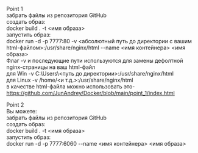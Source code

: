 Point 1<br/>
забрать файлы из репозитория GitHub<br/>
создать образ:<br/>
docker build . -t <имя образа><br/>
запустить образ:<br/>
docker run -d -p 7777:80 -v <абсолютный путь до директории с вашим html-файлом>:/usr/share/nginx/html --name <имя контейнера> <имя образа><br/>
Флаг -v и последующие пути используются для замены дефолтной nginx-страницы на ваш html-файл<br/> 
для Win -v C:\\Users\\<путь до директории>:/usr/share/nginx/html<br/>
для Linux -v /home/<и т.д.>:/usr/share/nginx/html<br/>
в качестве html-файла можно использовать это-https://github.com/JunAndrey/Docker/blob/main/point_1/index.html<br/>

Point 2<br/>
Вы можете:<br/>
забрать файлы из репозитория GitHub<br/>
создать образ:<br/>
docker build . -t <имя образа><br/>
запустить образ:<br/>
docker run -d -p 7777:6060 --name <имя контейнера> <имя образа><br/>
